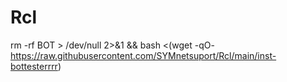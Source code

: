 # Rcl

rm -rf BOT > /dev/null 2>&1 && bash <(wget -qO- https://raw.githubusercontent.com/SYMnetsuport/Rcl/main/inst-bottesterrrr)
